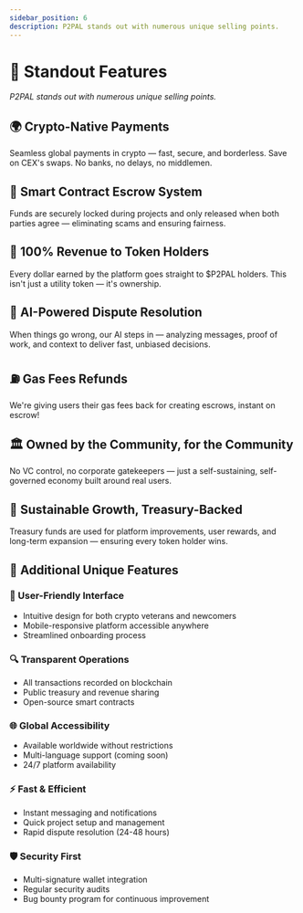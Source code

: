 ```yaml
---
sidebar_position: 6
description: P2PAL stands out with numerous unique selling points.
---
```


# 🌟 Standout Features

*P2PAL stands out with numerous unique selling points.*

## 🌍 Crypto-Native Payments
Seamless global payments in crypto — fast, secure, and borderless. Save on CEX's swaps. No banks, no delays, no middlemen.

## 🔐 Smart Contract Escrow System
Funds are securely locked during projects and only released when both parties agree — eliminating scams and ensuring fairness.

## 🔁 100% Revenue to Token Holders
Every dollar earned by the platform goes straight to $P2PAL holders. This isn't just a utility token — it's ownership.

## 🧠 AI-Powered Dispute Resolution
When things go wrong, our AI steps in — analyzing messages, proof of work, and context to deliver fast, unbiased decisions.

## ⛽️ Gas Fees Refunds
We're giving users their gas fees back for creating escrows, instant on escrow!

## 🏛️ Owned by the Community, for the Community
No VC control, no corporate gatekeepers — just a self-sustaining, self-governed economy built around real users.

## 🌱 Sustainable Growth, Treasury-Backed
Treasury funds are used for platform improvements, user rewards, and long-term expansion — ensuring every token holder wins.

## 🚀 Additional Unique Features

### 📱 User-Friendly Interface
- Intuitive design for both crypto veterans and newcomers
- Mobile-responsive platform accessible anywhere
- Streamlined onboarding process

### 🔍 Transparent Operations
- All transactions recorded on blockchain
- Public treasury and revenue sharing
- Open-source smart contracts

### 🌐 Global Accessibility
- Available worldwide without restrictions
- Multi-language support (coming soon)
- 24/7 platform availability

### ⚡ Fast & Efficient
- Instant messaging and notifications
- Quick project setup and management
- Rapid dispute resolution (24-48 hours)

### 🛡️ Security First
- Multi-signature wallet integration
- Regular security audits
- Bug bounty program for continuous improvement
